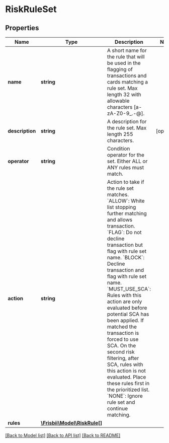 # RiskRuleSet

## Properties
Name | Type | Description | Notes
------------ | ------------- | ------------- | -------------
**name** | **string** | A short name for the rule that will be used in the flagging of transactions and cards matching a rule set. Max length 32 with allowable characters [a-zA-Z0-9_.-@]. | 
**description** | **string** | A description for the rule set. Max length 255 characters. | [optional] 
**operator** | **string** | Condition operator for the set. Either ALL or ANY rules must match. | 
**action** | **string** | Action to take if the rule set matches. &#x60;ALLOW&#x60;: White list stopping further matching and allows transaction. &#x60;FLAG&#x60;: Do not decline transaction but flag with rule set name. &#x60;BLOCK&#x60;: Decline transaction and flag with rule set name. &#x60;MUST_USE_SCA&#x60;: Rules with this action are only evaluated before potential SCA has been applied. If matched the transaction is forced to use SCA. On the second risk filtering, after SCA, rules with this action is not evaluated. Place these rules first in the prioritized list. &#x60;NONE&#x60;: Ignore rule set and continue matching. | 
**rules** | [**\Frisbii\Model\RiskRule[]**](RiskRule.md) |  | 

[[Back to Model list]](../../README.md#documentation-for-models) [[Back to API list]](../../README.md#documentation-for-api-endpoints) [[Back to README]](../../README.md)

